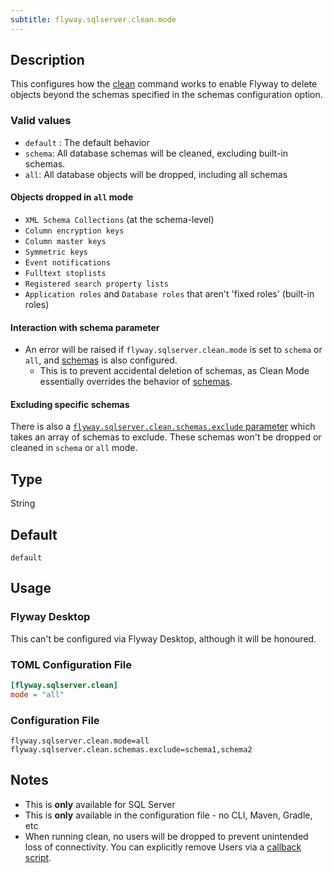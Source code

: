 ```yaml
---
subtitle: flyway.sqlserver.clean.mode
---
```


## Description

This configures how the [clean](Commands/Clean) command works to enable Flyway to delete objects beyond the schemas specified in the schemas configuration option.

### Valid values

- `default` : The default behavior
- `schema`: All database schemas will be cleaned, excluding built-in schemas.
- `all`: All database objects will be dropped, including all schemas

#### Objects dropped in `all` mode

- `XML Schema Collections` (at the schema-level)
- `Column encryption keys`
- `Column master keys`
- `Symmetric keys`
- `Event notifications`
- `Fulltext stoplists`
- `Registered search property lists`
- `Application roles` and `Database roles` that aren't 'fixed roles' (built-in roles)

#### Interaction with schema parameter

- An error will be raised if `flyway.sqlserver.clean.mode` is set to `schema` or
  `all`, and [schemas](<Configuration/Environments Namespace/Environment Schemas Setting>) is also configured.
    - This is to prevent accidental deletion of schemas, as Clean Mode essentially overrides the behavior of [schemas](<Configuration/Environments Namespace/Environment Schemas Setting>).

#### Excluding specific schemas

There is also a
[
`flyway.sqlserver.clean.schemas.exclude` parameter](<Configuration/Flyway Namespace/Flyway SQL Server Namespace/Flyway SQL Server Clean Namespace/Flyway SQL Server Clean Schemas Exclude Setting>) which takes an array of schemas to exclude.
These schemas won't be dropped or cleaned in `schema` or `all` mode.

## Type

String

## Default

`default`

## Usage

### Flyway Desktop

This can't be configured via Flyway Desktop, although it will be honoured.

### TOML Configuration File

```toml
[flyway.sqlserver.clean]
mode = "all"
```

### Configuration File

```properties
flyway.sqlserver.clean.mode=all
flyway.sqlserver.clean.schemas.exclude=schema1,schema2
```

## Notes

- This is **only** available for SQL Server
- This is **only** available in the configuration file - no CLI, Maven, Gradle, etc
- When running clean, no users will be dropped to prevent unintended loss of connectivity. You can explicitly remove Users via a [callback script](https://documentation.red-gate.com/flyway/flyway-concepts/callbacks).